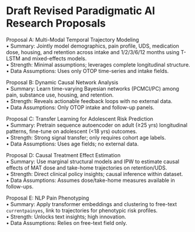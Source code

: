 # Draft Revised Paradigmatic AI Research Proposals

Proposal A: Multi-Modal Temporal Trajectory Modeling  
• Summary: Jointly model demographics, pain profile, UDS, medication dose, housing, and retention across intake and 1/2/3/6/12 months using T-LSTM and mixed-effects models.  
• Strength: Minimal assumptions; leverages complete longitudinal structure.  
• Data Assumptions: Uses only OTOP time-series and intake fields.

Proposal B: Dynamic Causal Network Analysis  
• Summary: Learn time-varying Bayesian networks (PCMCI/PC) among pain, substance use, housing, and retention.  
• Strength: Reveals actionable feedback loops with no external data.  
• Data Assumptions: Only OTOP intake and follow-up panels.

Proposal C: Transfer Learning for Adolescent Risk Prediction  
• Summary: Pretrain sequence autoencoder on adult (≥25 yrs) longitudinal patterns, fine-tune on adolescent (<18 yrs) outcomes.  
• Strength: Strong signal transfer; only requires cohort age labels.  
• Data Assumptions: Uses age fields; no external data.

Proposal D: Causal Treatment Effect Estimation  
• Summary: Use marginal structural models and IPW to estimate causal effects of MAT dose and take-home trajectories on retention/UDS.  
• Strength: Direct clinical policy insights; causal inference within dataset.  
• Data Assumptions: Assumes dose/take-home measures available in follow-ups.

Proposal E: NLP Pain Phenotyping  
• Summary: Apply transformer embeddings and clustering to free-text `currentpainyes`, link to trajectories for phenotypic risk profiles.  
• Strength: Unlocks text insights; high innovation.  
• Data Assumptions: Relies on free-text field only.